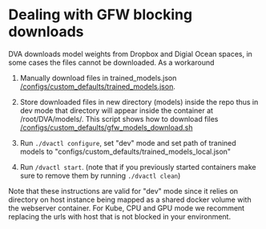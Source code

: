 # Dealing with GFW blocking downloads

DVA downloads model weights from Dropbox and Digial Ocean spaces, in some cases the files cannot be downloaded. As a workaround

1. Manually download files in trained_models.json [/configs/custom_defaults/trained_models.json](/configs/custom_defaults/trained_models.json).

2. Store downloaded files in new directory (models) inside the repo thus in dev mode that directory will appear inside the container at /root/DVA/models/.
   This script shows how to download files [/configs/custom_defaults/gfw_models_download.sh](/configs/custom_defaults/gfw_models_download.sh)

3. Run `./dvactl configure`, set "dev" mode and set path of tranined models to "configs/custom_defaults/trained_models_local.json"

4. Run `/dvactl start`. (note that if you previously started containers make sure to remove them by running `./dvactl clean`)

Note that these instructions are valid for "dev" mode since it relies on directory on host instance being
mapped as a shared docker volume with the webserver container. For Kube, CPU and GPU mode we recomment replacing the
urls with host that is not blocked in your environment.
